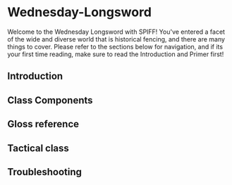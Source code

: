 # Wednesday-Longsword
Welcome to the Wednesday Longsword with SPIFF! You've entered a facet of the wide and diverse world that is historical fencing, and there are many things to cover. Please refer to the sections below for navigation, and if its your first time reading, make sure to read the Introduction and Primer first!

## Introduction
## Class Components
## Gloss reference
## Tactical class
## Troubleshooting
